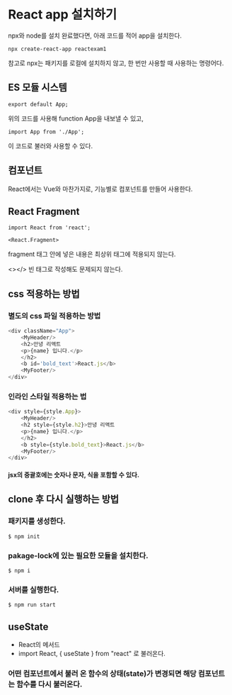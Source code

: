# React app 설치하기

npx와 node를 설치 완료했다면, 아래 코드를 적어 app을 설치한다.

```
npx create-react-app reactexam1
```

참고로 npx는 패키지를 로컬에 설치하지 않고, 한 번만 사용할 때 사용하는 명령어다.


## ES 모듈 시스템

```
export default App;
```

위의 코드를 사용해 function App을 내보낼 수 있고,

```
import App from './App';
```

이 코드로 불러와 사용할 수 있다.


## 컴포넌트

React에서는 Vue와 마찬가지로, 기능별로 컴포넌트를 만들어 사용한다.


## React Fragment

```
import React from 'react';

<React.Fragment>
```

fragment 태그 안에 넣은 내용은 최상위 태그에 적용되지 않는다.

<></> 빈 태그로 작성해도 문제되지 않는다.

## css 적용하는 방법

### 별도의 css 파일 적용하는 방법

```js
<div className="App">
    <MyHeader/>
    <h2>안녕 리액트
    <p>{name} 입니다.</p>
    </h2>
    <b id='bold_text'>React.js</b>
    <MyFooter/>
</div>
```

### 인라인 스타일 적용하는 법

```js
<div style={style.App}>
    <MyHeader/>
    <h2 style={style.h2}>안녕 리액트
    <p>{name} 입니다.</p>
    </h2>
    <b style={style.bold_text}>React.js</b>
    <MyFooter/>
</div>
```

#### jsx의 중괄호에는 숫자나 문자, 식을 포함할 수 있다.


## clone 후 다시 실행하는 방법

### 패키지를 생성한다.

```
$ npm init
```

### pakage-lock에 있는 필요한 모듈을 설치한다.

```
$ npm i
```
### 서버를 실행한다.

```
$ npm run start
```


## useState 

- React의 메서드
- import React, { useState } from "react" 로 불러온다.

### 어떤 컴포넌트에서 불러 온 함수의 상태(state)가 변경되면 해당 컴포넌트는 함수를 다시 불러온다. 

